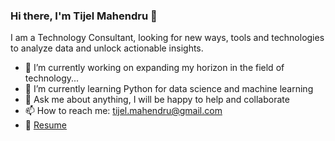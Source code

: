 ### Hi there, I'm Tijel Mahendru 👋

I am a Technology Consultant, looking for new ways, tools and technologies to analyze data and unlock actionable insights.

- 🔭 I’m currently working on expanding my horizon in the field of technology...
- 🌱 I’m currently learning Python for data science and machine learning
- 💬 Ask me about anything, I will be happy to help and collaborate
- 📫 How to reach me: tijel.mahendru@gmail.com
- 📝 [Resume](https://github.com/TijelM/TijelM/files/8633407/Resume.pdf)

